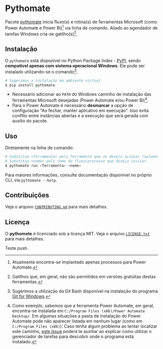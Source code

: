 # Pythomate

Pacote [pythomate](https://pypi.org/project/pythomate/) inicia fluxo(s) e rotina(s) de ferramentas Microsoft (como Power Automate e Power Bi)[^1] via linha de comando.
Aliado ao agendador de tarefas Windows cria-se gatilho(s)[^2].

## Instalação

O `pythomate` está disponível no Python Package Index - [PyPI](https://pypi.org/project/pythomate/), sendo **compatível apenas com sistema operacional Windows**.
Ele pode ser instalado utilizando-se o comando[^3]:

```bash
# Sugerimos a instalação em ambiente virtual
$ pip install pythomate
```

- Necessário adicionar ao `PATH` do Windows caminho de instalação das ferramentas Microsoft desejadas (Power Automate e/ou Power Bi)[^4].
- Para o Power Automate é necessário **desmarcar** a opção de configuração "Ao fechar, manter aplicativo em execução". Isso evita conflito entre instâncias abertas e a execução que será gerada com auxílio do pacote.

## Uso

Diretamente na linha de comando:

```bash
# Substitua <ferramenta> pela ferramenta que se deseja acionar (automate ou bi).
# Substitua <nome> pelo nome do fluxo/processo que deseja iniciar.
$ pythomate run <ferramenta> <nome>
```

Para maiores informações, consulte documentação disponível no próprio CLI, via `pythomate --help`.

## Contribuições

Veja o arquivo [`CONTRIBUTING.md`](CONTRIBUTING.md) para mais detalhes.

## Licença

O **pythomete** é licenciado sob a licença MIT.
Veja o arquivo [`LICENSE.txt`](LICENSE.txt) para mais detalhes.

Teste push.

[^1]: Atualmente encontra-se implantado apenas processos para Power Automate.
[^2]: Gatilhos que, em geral, não são permitidos em versões gratúitas destas ferramentas.
[^3]: Sugerimos a utilização da Git Bash disponível na instalação do programa [Git for Windows](https://gitforwindows.org/).
[^4]: Como exemplo, sabemos que a ferramenta Power Automate, em geral, encontra-se instalada em `C:/Program Files (x86)/Power Automate Desktop/`. Em algumas situações a pasta de instalação do Power Automate pode não aparecer listada em nenhum lugar (como em `C:/Program Files (x86)`). Caso tenha algum problema ao tentar localizar este caminho, [este Issue](https://github.com/automatiza-mg/pythomate/issues/18) poderá te auxiliar ao explicar como utilizar o gerenciador de tarefas para descobrir onde o programa está instalado.
